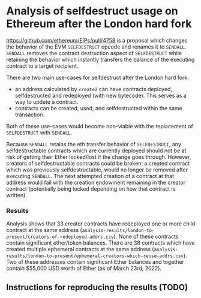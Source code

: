 # Analysis of selfdestruct usage on Ethereum after the London hard fork
https://github.com/ethereum/EIPs/pull/4758 is a proposal which changes the behavior of the EVM `SELFDESTRUCT` opcode and renames it to `SENDALL`.  `SENDALL` removes the contract destruction aspect of `SELFDESTRUCT` while retaining the behavior which instantly transfers the balance of the executing contract to a target recipient.

There are two main use-cases for selfdestruct after the London hard fork:

* an address calculated by `create2` can have contracts deployed, selfdestructed and redeployed (with new bytecode).  This serves as a way to update a contract.
* contracts can be created, used, and selfdestructed within the same transaction.

Both of these use-cases would become non-viable with the replacement of `SELFDESTRUCT` with `SENDALL`.

Because `SENDALL` retains the eth transfer behavior of `SELFDESTRUCT`, any selfdestructable contracts which are currently deployed should not be at risk of getting their Ether locked/lost if the change goes through.  However, creators of selfdestructable contracts could be broken: a created contract which was previously selfdestructable, would no longer be removed after executing `SENDALL`.  The next attempted creation of a contract at that address would fail with the creation endowment remaining in the creator contract (potentially being locked depending on how that contract is written).

### Results

Analysis shows that 33 creator contracts have redeployed one or more child contract at the same address (`analysis-results/london-to-present/creators-of-redeployed-addrs.csv`).  None of these contracts contain significant ether/token balances.  There are 38 contracts which have created multiple ephemeral contracts at the same address (`analysis-results/london-to-present/ephemeral-creators-which-reuse-addrs.csv`).  Two of these addresses contain significant Ether balances and together contain $55,000 USD worth of Ether (as of March 23rd, 2022).

## Instructions for reproducing the results (TODO)
